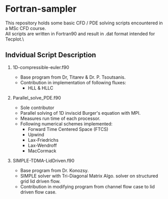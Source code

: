 # Fortran-sampler
This repository holds some basic CFD / PDE solving scripts encountered in a MSc CFD course.\
All scripts are written in Fortran90 and result in .dat format intended for Tecplot.\

## Indvidual Script Description
1. 1D-compressible-euler.f90
   - Base program from Dr, Titarev & Dr. P. Tsoutsanis.
   - Contribution in implementation of following fluxes:
     - HLL & HLLC

2. Parallel_solve_PDE.f90
   - Sole contributor
   - Parallel solving of 1D inviscid Burger's equation with MPI.
   - Measures run time of each processor.
   - Following numerical schemes implemented:
     - Forward Time Centered Space (FTCS)
     - Upwind
     - Lax-Friedrichs
     - Lax-Wendroff
     - MacCormack

3. SIMPLE-TDMA-LidDriven.f90
   - Base program from Dr. Konozsy.
   - SIMPLE solver with Tri-Diagonal Matrix Algo. solver on structured grid lid driven flow.
   - Contribution in modifying program from channel flow case to lid driven flow case.

